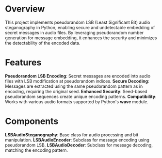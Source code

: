 # Overview 
This project implements pseudorandom LSB (Least Significant Bit) audio steganography in Python,
enabling secure and undetectable embedding of secret messages in audio files. By leveraging pseudorandom number generation for message embedding,
it enhances the security and minimizes the detectability of the encoded data.

# Features
**Pseudorandom LSB Encoding**: Secret messages are encoded into audio files with LSB modification at pseudorandom indices.
**Secure Decoding**: Messages are extracted using the same pseudorandom pattern as in encoding, requiring the original seed.
**Enhanced Security**: Seed-based pseudorandom sequences create unique encoding patterns.
**Compatibility**: Works with various audio formats supported by Python's **wave** module.


# Components
**LSBAudioSteganography**: Base class for audio processing and bit manipulation.
**LSBAudioEncoder**: Subclass for message encoding using pseudorandom LSB.
**LSBAudioDecoder**: Subclass for message decoding, matching the encoding pattern.
